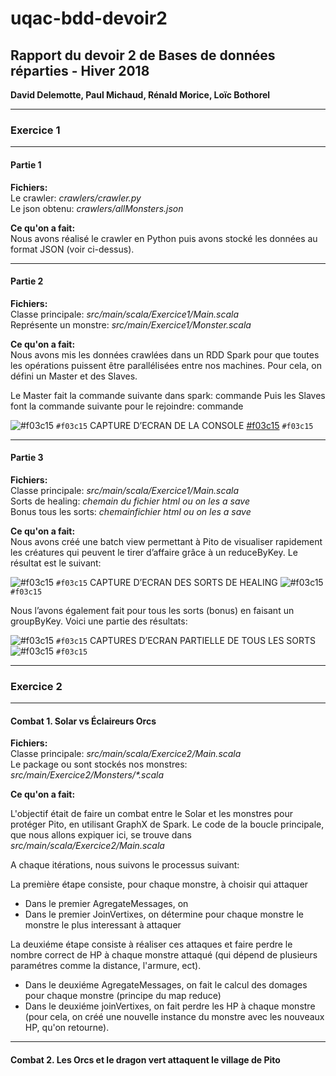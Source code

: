 # uqac-bdd-devoir2

<h2>Rapport du devoir 2 de Bases de données réparties - Hiver 2018</h2>
<b>David Delemotte, Paul Michaud, Rénald Morice, Loïc Bothorel</b>


---

<h3>Exercice 1</h3>

---

<h4>Partie 1</h4>

<b>Fichiers:</b><br>
Le crawler: <i>crawlers/crawler.py</i><br>
Le json obtenu: <i>crawlers/allMonsters.json</i><br>

<b>Ce qu'on a fait:</b><br>
Nous avons réalisé le crawler en Python puis avons stocké les données au format JSON (voir ci-dessus).

---
<h4>Partie 2</h4>

<b>Fichiers:</b><br>
Classe principale: <i>src/main/scala/Exercice1/Main.scala</i><br>
Représente un monstre: <i>src/main/Exercice1/Monster.scala</i><br>

<b>Ce qu'on a fait:</b><br>
Nous avons mis les données crawlées dans un RDD Spark pour que toutes les opérations puissent être parallélisées entre nos machines. Pour cela, on défini un Master et des Slaves.

Le Master fait la commande suivante dans spark: commande
Puis les Slaves font la commande suivante pour le rejoindre: commande

![#f03c15](https://placehold.it/15/f03c15/000000?text=+) `#f03c15` CAPTURE D’ECRAN DE LA CONSOLE [#f03c15](https://placehold.it/15/f03c15/000000?text=+) `#f03c15`

---

<h4>Partie 3</h4>

<b>Fichiers:</b><br>
Classe principale: <i>src/main/scala/Exercice1/Main.scala</i><br>
Sorts de healing: <i>chemain du fichier html ou on les a save</i><br>
Bonus tous les sorts: <i> chemainfichier html ou on les a save</i><br>

<b>Ce qu'on a fait:</b><br>
Nous avons créé une batch view permettant à Pito de visualiser rapidement les créatures qui peuvent le tirer d’affaire grâce à un reduceByKey. Le résultat est le suivant:

![#f03c15](https://placehold.it/15/f03c15/000000?text=+) `#f03c15` CAPTURE D’ECRAN DES SORTS DE HEALING ![#f03c15](https://placehold.it/15/f03c15/000000?text=+) `#f03c15` 

Nous l’avons également fait pour tous les sorts (bonus) en faisant un groupByKey. Voici une partie des résultats:

![#f03c15](https://placehold.it/15/f03c15/000000?text=+) `#f03c15` CAPTURES D’ECRAN PARTIELLE DE TOUS LES SORTS ![#f03c15](https://placehold.it/15/f03c15/000000?text=+) `#f03c15` 


---

<h3>Exercice 2</h3>

---

<h4>Combat 1. Solar vs Éclaireurs Orcs</h4>

<b>Fichiers:</b><br>
Classe principale: <i>src/main/scala/Exercice2/Main.scala</i><br>
Le package ou sont stockés nos monstres: <i>src/main/Exercice2/Monsters/*.scala</i><br>


<b>Ce qu'on a fait:</b><br>

L'objectif était de faire un combat entre le Solar et les monstres pour protéger Pito, en utilisant GraphX de Spark. Le code de la boucle principale, que nous allons expiquer ici, se trouve dans <i>src/main/scala/Exercice2/Main.scala</i>

A chaque itérations, nous suivons le processus suivant:

La première étape consiste, pour chaque monstre, à choisir qui attaquer
- Dans le premier AgregateMessages, on 
- Dans le premier JoinVertixes, on détermine pour chaque monstre le monstre le plus interessant à attaquer

La deuxiéme étape consiste à réaliser ces attaques et faire perdre le nombre correct de HP à chaque monstre attaqué (qui dépend de plusieurs paramétres comme la distance, l'armure, ect).

- Dans le deuxiéme AgregateMessages, on fait le calcul des domages pour chaque monstre (principe du map reduce)
- Dans le deuxiéme joinVertixes, on fait perdre les HP à chaque monstre (pour cela, on créé une nouvelle instance du monstre avec les nouveaux HP, qu'on retourne).

---
<h4>Combat 2. Les Orcs et le dragon vert attaquent le village de Pito</h4>

